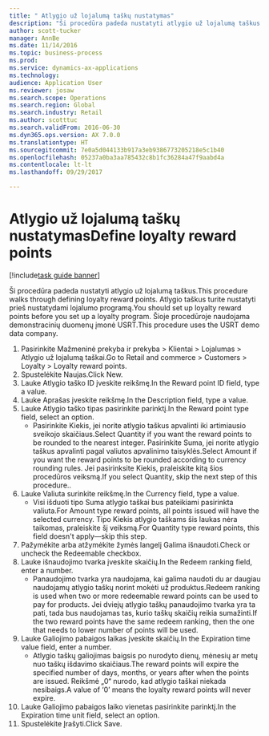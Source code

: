 ```yaml
--- 
title: " Atlygio už lojalumą taškų nustatymas"
description: "Ši procedūra padeda nustatyti atlygio už lojalumą taškus."
author: scott-tucker
manager: AnnBe
ms.date: 11/14/2016
ms.topic: business-process
ms.prod: 
ms.service: dynamics-ax-applications
ms.technology: 
audience: Application User
ms.reviewer: josaw
ms.search.scope: Operations
ms.search.region: Global
ms.search.industry: Retail
ms.author: scotttuc
ms.search.validFrom: 2016-06-30
ms.dyn365.ops.version: AX 7.0.0
ms.translationtype: HT
ms.sourcegitcommit: 7e0a5d044133b917a3eb9386773205218e5c1b40
ms.openlocfilehash: 05237a0ba3aa785432c8b1fc36284a47f9aabd4a
ms.contentlocale: lt-lt
ms.lasthandoff: 09/29/2017

---
```

# <a name="define-loyalty-reward-points"></a><span data-ttu-id="56d2d-103"> Atlygio už lojalumą taškų nustatymas</span><span class="sxs-lookup"><span data-stu-id="56d2d-103">Define loyalty reward points</span></span>

[!include[task guide banner](../includes/task-guide-banner.md)]

<span data-ttu-id="56d2d-104">Ši procedūra padeda nustatyti atlygio už lojalumą taškus.</span><span class="sxs-lookup"><span data-stu-id="56d2d-104">This procedure walks through defining loyalty reward points.</span></span> <span data-ttu-id="56d2d-105">Atlygio taškus turite nustatyti prieš nustatydami lojalumo programą.</span><span class="sxs-lookup"><span data-stu-id="56d2d-105">You should set up loyalty reward points before you set up a loyalty program.</span></span> <span data-ttu-id="56d2d-106">Šioje procedūroje naudojama demonstracinių duomenų įmonė USRT.</span><span class="sxs-lookup"><span data-stu-id="56d2d-106">This procedure uses the USRT demo data company.</span></span>

1. <span data-ttu-id="56d2d-107">Pasirinkite Mažmeninė prekyba ir prekyba > Klientai > Lojalumas > Atlygio už lojalumą taškai.</span><span class="sxs-lookup"><span data-stu-id="56d2d-107">Go to Retail and commerce > Customers > Loyalty > Loyalty reward points.</span></span>
2. <span data-ttu-id="56d2d-108">Spustelėkite Naujas.</span><span class="sxs-lookup"><span data-stu-id="56d2d-108">Click New.</span></span>
3. <span data-ttu-id="56d2d-109">Lauke Atlygio taško ID įveskite reikšmę.</span><span class="sxs-lookup"><span data-stu-id="56d2d-109">In the Reward point ID field, type a value.</span></span>
4. <span data-ttu-id="56d2d-110">Lauke Aprašas įveskite reikšmę.</span><span class="sxs-lookup"><span data-stu-id="56d2d-110">In the Description field, type a value.</span></span>
5. <span data-ttu-id="56d2d-111">Lauke Atlygio taško tipas pasirinkite parinktį.</span><span class="sxs-lookup"><span data-stu-id="56d2d-111">In the Reward point type field, select an option.</span></span>
    * <span data-ttu-id="56d2d-112">Pasirinkite Kiekis, jei norite atlygio taškus apvalinti iki artimiausio sveikojo skaičiaus.</span><span class="sxs-lookup"><span data-stu-id="56d2d-112">Select Quantity if you want the reward points to be rounded to the nearest integer.</span></span> <span data-ttu-id="56d2d-113">Pasirinkite Suma, jei norite atlygio taškus apvalinti pagal valiutos apvalinimo taisyklės.</span><span class="sxs-lookup"><span data-stu-id="56d2d-113">Select Amount if you want the reward points to be rounded according to currency rounding rules.</span></span> <span data-ttu-id="56d2d-114">Jei pasirinksite Kiekis, praleiskite kitą šios procedūros veiksmą.</span><span class="sxs-lookup"><span data-stu-id="56d2d-114">If you select Quantity, skip the next step of this procedure..</span></span>  
6. <span data-ttu-id="56d2d-115">Lauke Valiuta surinkite reikšmę.</span><span class="sxs-lookup"><span data-stu-id="56d2d-115">In the Currency field, type a value.</span></span>
    * <span data-ttu-id="56d2d-116">Visi išduoti tipo Suma atlygio taškai bus pateikiami pasirinkta valiuta.</span><span class="sxs-lookup"><span data-stu-id="56d2d-116">For Amount type reward points, all points issued will have the selected currency.</span></span> <span data-ttu-id="56d2d-117">Tipo Kiekis atlygio taškams šis laukas nėra taikomas, praleiskite šį veiksmą.</span><span class="sxs-lookup"><span data-stu-id="56d2d-117">For Quantity type reward points, this field doesn't apply—skip this step.</span></span>  
7. <span data-ttu-id="56d2d-118">Pažymėkite arba atžymėkite žymės langelį Galima išnaudoti.</span><span class="sxs-lookup"><span data-stu-id="56d2d-118">Check or uncheck the Redeemable checkbox.</span></span>
8. <span data-ttu-id="56d2d-119">Lauke išnaudojimo tvarka įveskite skaičių.</span><span class="sxs-lookup"><span data-stu-id="56d2d-119">In the Redeem ranking field, enter a number.</span></span>
    * <span data-ttu-id="56d2d-120">Panaudojimo tvarka yra naudojama, kai galima naudoti du ar daugiau naudojamų atlygio taškų norint mokėti už produktus.</span><span class="sxs-lookup"><span data-stu-id="56d2d-120">Redeem ranking is used when two or more redeemable reward points can be used to pay for products.</span></span> <span data-ttu-id="56d2d-121">Jei dviejų atlygio taškų panaudojimo tvarka yra ta pati, tada bus naudojamas tas, kurio taškų skaičių reikia sumažinti.</span><span class="sxs-lookup"><span data-stu-id="56d2d-121">If the two reward points have the same redeem ranking, then the one that needs to lower number of points will be used.</span></span>  
9. <span data-ttu-id="56d2d-122">Lauke Galiojimo pabaigos laikas įveskite skaičių.</span><span class="sxs-lookup"><span data-stu-id="56d2d-122">In the Expiration time value field, enter a number.</span></span>
    * <span data-ttu-id="56d2d-123">Atlygio taškų galiojimas baigsis po nurodyto dienų, mėnesių ar metų nuo taškų išdavimo skaičiaus.</span><span class="sxs-lookup"><span data-stu-id="56d2d-123">The reward points will expire the specified number of days, months, or years after when the points are issued.</span></span> <span data-ttu-id="56d2d-124">Reikšmė „0“ nurodo, kad atlygio taškai niekada nesibaigs.</span><span class="sxs-lookup"><span data-stu-id="56d2d-124">A value of ‘0’ means the loyalty reward points will never expire.</span></span>  
10. <span data-ttu-id="56d2d-125">Lauke Galiojimo pabaigos laiko vienetas pasirinkite parinktį.</span><span class="sxs-lookup"><span data-stu-id="56d2d-125">In the Expiration time unit field, select an option.</span></span>
11. <span data-ttu-id="56d2d-126">Spustelėkite Įrašyti.</span><span class="sxs-lookup"><span data-stu-id="56d2d-126">Click Save.</span></span>


